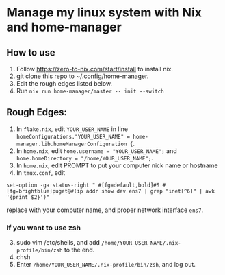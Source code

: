 # Manage my linux system with Nix and home-manager

## How to use
1. Follow https://zero-to-nix.com/start/install to install nix.
2. git clone this repo to ~/.config/home-manager.
3. Edit the rough edges listed below.
4. Run `nix run home-manager/master -- init --switch`

## Rough Edges:
1. In `flake.nix`, edit `YOUR_USER_NAME` in line `homeConfigurations."YOUR_USER_NAME" = home-manager.lib.homeManagerConfiguration {`.
2. In `home.nix`, edit `home.username = "YOUR_USER_NAME";` and `home.homeDirectory = "/home/YOUR_USER_NAME";`.
3. In `home.nix`, edit PROMPT to put your computer nick name or hostname
4. In `tmux.conf`, edit
```
set-option -ga status-right " #[fg=default,bold]#S #[fg=brightblue]puget@#(ip addr show dev ens7 | grep "inet[^6]" | awk '{print $2}')"
```
replace with your computer name, and proper network interface `ens7`.

### If you want to use zsh
3. sudo vim /etc/shells, and add `/home/YOUR_USER_NAME/.nix-profile/bin/zsh` to the end.
4. chsh
5. Enter `/home/YOUR_USER_NAME/.nix-profile/bin/zsh`, and log out.
